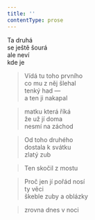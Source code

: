 ```yaml
---
title: ''
contentType: prose
---
```


  

Ta druhá  
se ještě šourá  
ale neví  
kde je

> Vídá tu toho prvního  
> co mu z něj šlehal  
> tenký had —  
> a ten ji nakapal

> matku která říká  
> že už jí doma  
> nesmí na záchod

> Od toho druhého  
> dostala k svátku  
> zlatý zub

> Ten skočil z mostu

> Proč jen jí pořád nosí  
> ty věci  
> škeble zuby a oblázky

> zrovna dnes v noci
